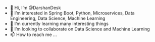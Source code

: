 - 👋 Hi, I’m @DarshanDesk
- 👀 I’m interested in Spring Boot, Python, Microservices, Data Engineering, Data Science, Machine Learning
- 🌱 I’m currently learning many interesting things
- 💞️ I’m looking to collaborate on Data Science and Machine Learning
- 📫 How to reach me ...

<!---
DarshanDesk/DarshanDesk is a ✨ special ✨ repository because its `README.md` (this file) appears on your GitHub profile.
You can click the Preview link to take a look at your changes.
--->
